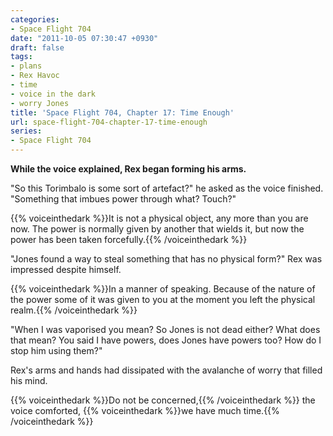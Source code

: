 ```yaml
---
categories:
- Space Flight 704
date: "2011-10-05 07:30:47 +0930"
draft: false
tags:
- plans
- Rex Havoc
- time
- voice in the dark
- worry Jones
title: 'Space Flight 704, Chapter 17: Time Enough'
url: space-flight-704-chapter-17-time-enough
series:
- Space Flight 704
---
```

**While the voice explained, Rex began forming his arms.**

"So this Torimbalo is some sort of artefact?" he asked as the voice
finished. "Something that imbues power through what? Touch?"

{{% voiceinthedark %}}It is not a physical object, any more than you are
now. The power is normally given by another that wields it, but now the
power has been taken forcefully.{{% /voiceinthedark %}}

"Jones found a way to steal something that has no physical form?" Rex
was impressed despite himself.

{{% voiceinthedark %}}In a manner of speaking. Because of the nature of
the power some of it was given to you at the moment you left the
physical realm.{{% /voiceinthedark %}}

"When I was vaporised you mean? So Jones is not dead either? What does
that mean? You said I have powers, does Jones have powers too? How do I
stop him using them?"

Rex's arms and hands had dissipated with the avalanche of worry that
filled his mind.

{{% voiceinthedark %}}Do not be concerned,{{% /voiceinthedark %}} the voice
comforted, {{% voiceinthedark %}}we have much time.{{% /voiceinthedark %}}
